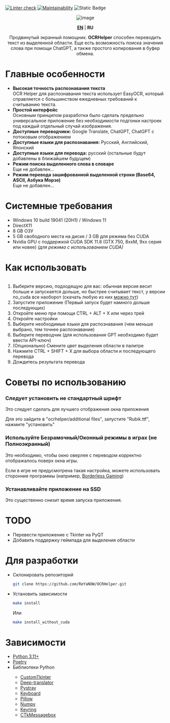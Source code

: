 [![Linter check](https://github.com/ReYaNOW/OCRHelper/actions/workflows/pyci.yml/badge.svg)](https://github.com/ReYaNOW/OCRHelper/actions/workflows/action_tests.yml)
[![Maintainability](https://api.codeclimate.com/v1/badges/f5372d1edda7c846d573/maintainability)](https://codeclimate.com/github/ReYaNOW/OCRHelper/maintainability)
![Static Badge](https://img.shields.io/badge/total_lines-2.2k-blue)


<p align="center">
  <img src="https://media.discordapp.net/attachments/324178393161793536/1173191004577333318/OCR_Helper.png?ex=65630e44&is=65509944&hm=9eb2229a6a84c656b1a16ce61b9ae3b3d54a26994709345d91e5304349c98d76&=" alt="image"/>
</p>  

<p align="center"><a href="https://github.com/ReYaNOW/OCRHelper/blob/main/README.md"><b>EN</b></a> | <b>RU</b></p>
<p align="center">Продвинутый экранный помощник. <b>OCRHelper</b> способен переводить текст из выделенной области. Еще есть возможность поиска значения слова при помощи ChatGPT, а также простого копирования в буфер обмена.</p>

<h1>Главные особенности</h1>
<ul>
<li><b>Высокая точность распознавания текста</b></li>
  OCR Helper для распознавания текста использует EasyOCR, который справляется с большинством ежедневных требований к считыванию текста.
  <li><b>Простой интерфейс</b></li>
  Основным принципом разработки было сделать предельно универсальное приложение без необходимости подгонки настроек под каждый отдельный случай изображения.
  <li><b>Доступные переводчики:</b> Google Translate, ChatGPT, ChatGPT с потоковым отображением</li>
  <li><b>Доступные языки для распознавания:</b> Русский, Английский, Японский</li>
  <li><b>Доступные языки для перевода:</b> русский (остальные будут добавлены в ближайшем будущем)</li>
  <li><b>Режим поиска выделенного слова в словаре</b></li>
  Еще не добавлен...
  <li><b>Режим перевода зашифрованной выделенной строки (Base64, ASCII, Азбука Морзе)</b></li>
  Еще не добавлен...
</ul>
<h1>Системные требования</h1>
<ul>
  <li>Windows 10 build 19041 (20H1) / Windows 11</li>
  <li>DirectX11</li>
  <li>8 GB ОЗУ</li>
  <li>5 GB свободного места на диске / 3 GB для режима без CUDA</li>
  <li>Nvidia GPU с поддержкой CUDA SDK 11.8 (GTX 750, 8xxM, 9xx серия или новее) <i>(для режима с использованием CUDA)</i></li>
</ul>

<h1>Как использовать</h1>
<img src="https://github.com/ReYaNOW/repo_for_gifs/blob/main/ocrhelper/demo.gif?raw=true" alt="">
<ol>
<li>Выберите версию, подходящую для вас: обычная версия весит больше и запускается дольше, но быстрее считывает текст, у версии no_cuda все наоборот (скачать любую из них <a href="https://github.com/ReYaNOW/OCRHelper/releases">можно тут</a>)</li>
<li>Запустите приложение (Первый запуск будет намного дольше последующих)</li>
  <li>Откройте меню при помощи CTRL + ALT + X или через трей</li>
  <li>Откройте настройки</li>
  <li>Выберите необходимые языки для распознавания (чем меньше выбрано, тем точнее распознавание)</li>
  <li>Выберите переводчик (для использования GPT необходимо будет ввести API-ключ)</li>
<li>(Опционально) Смените цвет выделения области в палитре</li>
  <li>Нажмите CTRL + SHIFT + X для выбора области и последующего перевода</li>
  <li>Дождитесь результата перевода</li>
</ol> 

<h1>Советы по использованию</h1>
<h3>Следует установить не стандартный шрифт</h3>
<p>Это следует сделать для лучшего отображения окна приложения</p>
<p>Для это зайдите в "ocrhelper/additional files", запустите "Rubik.ttf", нажмите "установить"</p>
<h3>Используйте Безрамочный/Оконный режимы в играх (не Полноэкранный)</h3>
<p>Это необходимо, чтобы окно оверлея с переводом корректно отображалось поверх окна игры.</p>
<p>Если в игре не предусмотрена такая настройка, можете использовать сторонние программы (например, <a href="https://github.com/Codeusa/Borderless-Gaming">Borderless Gaming</a>)</p>
<h3>Устанавливайте приложение на SSD</h3>
<p>Это существенно снизит время запуска приложения.</p>

<h1>TODO</h1>
<ul>
  <li>Перевести приложение с Tkinter на PyQT</li>
  <li>Добавить поддержку геймпада для выделения области</li>
</ul>

<h1>Для разработки</h1>
<ul>
  <li>Склонировать репозиторий</li>
  
```bash
git clone https://github.com/ReYaNOW/OCRHelper.git
```
  <li>Установить зависимости</li>

```bash
make install
```  
Или
```bash
make install_without_cuda
```
</ul>

<h1>Зависимости</h1>
<ul>
  <li><a href="https://www.python.org/">Python 3.11+</a></li>
  <li><a href="https://python-poetry.org/">Poetry</a></li>
  <li>Библиотеки Python</li>
    <ul>
      <li><a href="https://github.com/TomSchimansky/CustomTkinter">CustomTkinter</a></li>
      <li><a href="https://github.com/nidhaloff/deep-translator">Deep-translator</a></li>
      <li><a href="https://github.com/moses-palmer/pystray">Pystray</a></li>
      <li><a href="https://github.com/boppreh/keyboard">Keyboard</a></li>
      <li><a href="https://github.com/python-pillow/Pillow">Pillow</a></li>
      <li><a href="https://github.com/numpy/numpy">Numpy</a></li>
      <li><a href="https://github.com/asweigart/pyperclip">Keyring</a></li>
      <li><a href="https://github.com/Akascape/CTkMessagebox">CTkMessagebox</a></li>
    </ul>
</ul>
